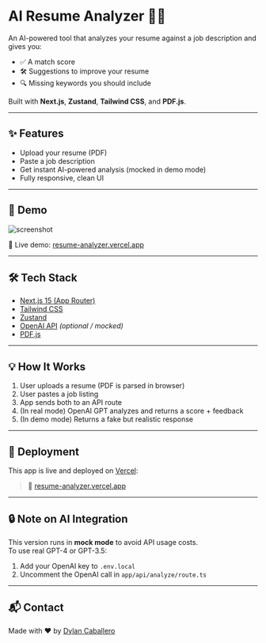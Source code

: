 # AI Resume Analyzer 🧠📄

An AI-powered tool that analyzes your resume against a job description and gives you:

- ✅ A match score
- 🛠 Suggestions to improve your resume
- 🔍 Missing keywords you should include

Built with **Next.js**, **Zustand**, **Tailwind CSS**, and **PDF.js**.

---

## ✨ Features

- Upload your resume (PDF)
- Paste a job description
- Get instant AI-powered analysis (mocked in demo mode)
- Fully responsive, clean UI

---

## 📸 Demo

![screenshot](public/demo.png) <!-- Replace with your own screenshot or Loom video -->

🔗 Live demo: [resume-analyzer.vercel.app](https://resume-analyzer.vercel.app)

---

## 🛠 Tech Stack

- [Next.js 15 (App Router)](https://nextjs.org)
- [Tailwind CSS](https://tailwindcss.com)
- [Zustand](https://github.com/pmndrs/zustand)
- [OpenAI API](https://platform.openai.com) *(optional / mocked)*
- [PDF.js](https://mozilla.github.io/pdf.js/)

---

## 💡 How It Works

1. User uploads a resume (PDF is parsed in browser)
2. User pastes a job listing
3. App sends both to an API route
4. (In real mode) OpenAI GPT analyzes and returns a score + feedback
5. (In demo mode) Returns a fake but realistic response

---

## 🚀 Deployment

This app is live and deployed on [Vercel](https://vercel.com):

> 🔗 [resume-analyzer.vercel.app](https://resume-analyzer.vercel.app)

---

## 🔒 Note on AI Integration

This version runs in **mock mode** to avoid API usage costs.  
To use real GPT-4 or GPT-3.5:

1. Add your OpenAI key to `.env.local`
2. Uncomment the OpenAI call in `app/api/analyze/route.ts`

---

## 📬 Contact

Made with ❤️ by [Dylan Caballero](https://www.linkedin.com/in/dcaba024/)


